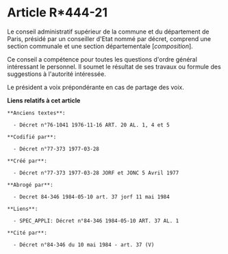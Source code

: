 # Article R*444-21

Le conseil administratif supérieur de la commune et du département de Paris, présidé par un conseiller d'Etat nommé par
décret, comprend une section communale et une section départementale [*composition*].

Ce conseil a compétence pour toutes les questions d'ordre général intéressant le personnel. Il soumet le résultat de ses
travaux ou formule des suggestions à l'autorité intéressée.

Le président a voix prépondérante en cas de partage des voix.

**Liens relatifs à cet article**

	**Anciens textes**:

	  - Décret n°76-1041 1976-11-16 ART. 20 AL. 1, 4 et 5

	**Codifié par**:

	  - Décret n°77-373 1977-03-28

	**Créé par**:

	  - Décret n°77-373 1977-03-28 JORF et JONC 5 Avril 1977

	**Abrogé par**:

	  - Decret 84-346 1984-05-10 art. 37 jorf 11 mai 1984

	**Liens**:

	  - SPEC_APPLI: Décret n°84-346 1984-05-10 ART. 37 AL. 1

	**Cité par**:

	  - Décret n°84-346 du 10 mai 1984 - art. 37 (V)
